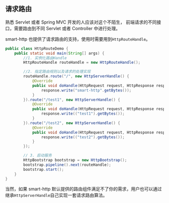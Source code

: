 ## 请求路由
熟悉 Servlet 或者 Spring MVC 开发的人应该对这个不陌生，
前端请求的不同接口，需要路由到不同 Servlet 或者 Controller 中进行处理。

smart-http 也提供了请求路由的支持，使用时需要用到`HttpRouteHandle`。
```java
public class HttpRouteDemo {
    public static void main(String[] args) {
        //1. 实例化路由Handle
        HttpRouteHandle routeHandle = new HttpRouteHandle();

        //2. 指定路由规则以及请求的处理实现
        routeHandle.route("/", new HttpServerHandle() {
            @Override
            public void doHandle(HttpRequest request, HttpResponse response) throws IOException {
                response.write("smart-http".getBytes());
            }
        }).route("/test1", new HttpServerHandle() {
            @Override
            public void doHandle(HttpRequest request, HttpResponse response) throws IOException {
                response.write(("test1").getBytes());
            }
        }).route("/test2", new HttpServerHandle() {
            @Override
            public void doHandle(HttpRequest request, HttpResponse response) throws IOException {
                response.write(("test2").getBytes());
            }
        });

        // 3. 启动服务
        HttpBootstrap bootstrap = new HttpBootstrap();
        bootstrap.pipeline().next(routeHandle);
        bootstrap.start();
    }
}
```


当然，如果 smart-http 默认提供的路由组件满足不了你的需求，用户也可以通过继承`HttpServerHandle`自己实现一套请求路由算法。